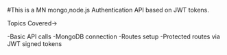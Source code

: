 #This is a MN mongo,node.js Authentication API based on JWT tokens.

Topics Covered->

-Basic API calls
-MongoDB connection
-Routes setup
-Protected routes via JWT signed tokens
